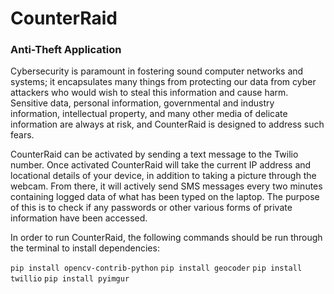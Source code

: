 # CounterRaid

### Anti-Theft Application

Cybersecurity is paramount in fostering sound computer networks and systems; it encapsulates many things from protecting our data from cyber attackers who would wish to steal this information and cause harm. Sensitive data, personal information, governmental and industry information, intellectual property, and many other media of delicate information are always at risk, and CounterRaid is designed to address such fears. 

CounterRaid can be activated by sending a text message to the Twilio number. Once activated CounterRaid will take the current IP address and locational details of your device, in addition to taking a picture through the webcam. From there, it will actively send SMS messages every two minutes containing logged data of what has been typed on the laptop. The purpose of this is to check if any passwords or other various forms of private information have been accessed. 

In order to run CounterRaid, the following commands should be run through the terminal to install dependencies:

`pip install opencv-contrib-python`
`pip install geocoder`
`pip install twillio`
`pip install pyimgur`
